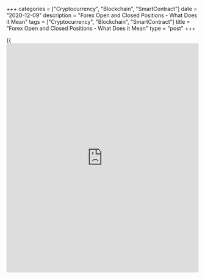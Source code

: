 +++
categories = ["Cryptocurrency", "Blockchain", "SmartContract"]
date = "2020-12-09"
description = "Forex Open and Closed Positions - What Does it Mean"
tags = ["Cryptocurrency", "Blockchain", "SmartContract"]
title = "Forex Open and Closed Positions - What Does it Mean"
type = "post"
+++

{{<iframe id="large-banner" src="https://www.bounty.group/#slide=1.0" width="100%" height="600" scrolling="no" style="border: 0px solid rgb(216, 221, 230); border-radius: 3px;">}}

2020-12-09

2020-12-09

What do open and closed mean in Forex trading?Artem Shashkov

Any Forex transaction implies a period of time. The period begins with
the opening of a position – you either buy a currency pair when the
exchange rate should increase or sell it, expecting the price to fall.
Closing a position is the reverse operation - you sell what was
previously bought or buy out what was previously sold at a new market
price.

The article covers the following subjects:

## How to open forex position: definition & examples

First, I’d like to explain what is the meaning of open position. To make
money on Forex trading, you should sell at a higher price than you have
bought. Therefore, making a profit always implies two transactions; you
both buy and sell.

One of the trades will be the initial decision - when certain market
conditions imply a further change in the price in the right direction.

When the asset price goes below its all-time high, there is a
possibility of its rise in the future.

The second trade will fix your trading result – if the price has changed
according to your forecast or has started moving in the opposite
direction.

If your forecast was correct, you will record a positive result, i.e.,
you will take the profit.

If your forecast was wrong, you will record a negative result, which is
a loss.

> An open position is when you enter a buy or sell trade but haven’t yet
received a financial result. If you buy an asset expecting it to
increase in value, you have an opened buy position. If you sell a
currency pair, expecting it to depreciate, you hold a sell position.

Have you come across such [terms](https://www.fintechee.com/terms/) as a ‘buy,’ a ‘long,’ or a ‘long
position’ relative to open position definition? All these concepts mean
a buy trade.

A ‘sell,’ a ‘short,’ or a ‘short position’ means opening a sell
position.

You should understand that all those slang words mean a trading
operation, not the intention to buy or sell an asset in the future under
particular market conditions.

### How to enter a forex trade?

Before you decide to enter a Forex trade, I recommend studying the
mechanics of the market and at least a couple of [trading strategies](https://www.fintechee.com/forex-trading-strategies/).
Thus, you will understand the basic conditions favorable to enter a
trade.

The next step is to determine the entry rules.

There are two of them:

Option 1: you enter by market order. You open a position at the best
market price. In [terms](https://www.fintechee.com/terms/) of psychology, it is more comfortable compared
with the pending orders. After you put a market order, you are 100% in
the market.

However, it is a drawback. If your forecast is wrong, you will have a
loss. You can avoid losing trades by using pending orders.

To enter by market, you should select the parameter ‘now’:

Next, you choose the position direction (buy or sell), and volume

An example of opening a long position by the market:

An example of opening a short position by market:

Entry option 2: Pending order. The trading order is delayed. It is
presumed that favorable market conditions will appear.

To enter a forex trade setting a pending order, you should select the
parameter ‘At the price’:

Pending orders come into two types:

 **Stop orders.** They are set following the expected price direction.
For example, the current EURUSD price is about 1.1850. But someone will
consider the further uptrend to continue only when the price goes higher
than level 1.1900. So, such a trader will set a stop order to buy at
1.1900. It will be a less profitable trade, but the trader will act
according to the trading strategy.

To set a buy stop order, you need to set the price higher than the
current one. Next, you specify the volume and click on the ‘buy’ button.

If you want a sell stop order, you should choose the ‘sell’ parameter.
Next, you set the price you want to sell at, which should be below the
current price. After that, you specify the volume and click on the
‘sell’ button. If the price is at a level of around 1.1850, a sell stop
order is set at a level of 1.1800.

If the price doesn’t go according to the forecast without reaching the
stop order level, the trader won’t open a position and will avoid a
losing trade. But the price can go in the direction opposite to the
forecast after the stop order has worked out.

 **Limit orders.** They are set opposite to the expected price movement.

Let's take the same example with EUR / USD and the current price around
1.1850. The trader assumes that the price will grow but wants to buy
cheaper. In this case, he/she can place a buy limit order at 1.1800. If
the price drops to this value, the trader will buy more profitably. If
the price continues to rise without a pullback to 1.1800, the trader
will not open a position.

 To set a buy limit order, you need the entry parameter ‘at the price’
and set the required price. But the price should be below the market,
unlike the stop buy order.

In the case of the sell limit order, the entry price must be higher than
the current market price. It means the trader expects an upward
correction first and then a price drop. If the price is, for example,
around 1.1850, one can set a sell limit order at 1.1900.

If the forecast doesn’t come true, the order will not be opened, and the
following financial result will be negative. If the order works out, the
profit will be higher than that yielded by the market or a stop order.

 When you open a position by any order type, at first, the financial
result will be negative:

This is due to the difference in prices at which other market
participants are willing to buy or sell an asset.

In our example, a buy position is opened at $15249.75. If I wish to
immediately close the position, I can only sell the asset to the trader
who is willing to buy it right away. The best price at which other Forex
participants want to buy now is 15203.2. It is lower than the price I
have entered a buy trade.

Therefore, if I close the position right now, the yield will be
negative, shown in the ‘Profit’ section.

To enter a trade, you must have enough money to maintain it (margin)
even in day trading. The margin is displayed in the ‘Assets used’
section and depends on the leverage. The higher is the leverage, the
less is the margin.

The bigger the trade volume (contract size), the more money you need to
open a position; it is a market axiom.

In our example, we should have at least 15.25 USD – it is the minimum
amount needed to open a position with the volume chosen (0.01 lot) for
the BTCUSD.

Let us study the example when the currency of the deposit and the
currency of the purchased asset are different.

For example, my account currency is the USD, and I want to buy the
LTCBTC. It means I want to buy Litecoins for Bitcoins.

In this case, the BTCUSD instrument is first bought for dollars on the
account. And after that, Litecoin is bought, selling Bitcoin, which will
be the LTCBTC pair’s purchase.

This is called double conversion, and it is made automatically.

If the account currency is the same as that of the instrument traded,
the double conversion doesn’t occur. For example, if my deposit is in
euros, and I trade the EURUSD pair.

Trader forums are full of information on [how to](https://www.playgroundfx.com/blog/forex-trading-how-to/) enter a Forex trade
correctly, but the "correctness" of any method, in my opinion, is
subjective. It all depends on the rules of the trading strategy and the
personal trading style. The entry and wring points and rules will be
different for positions trading and scalping. The strategy to open a
position also depends on a trading asset. The entry rules are different
for currencies, precious metals, stock, and CFD.

Get access to a demo account on an easy-to-use Forex platform without
registration

[ Go to Demo Account ][1]

### Open Positions and Risk

When you start Forex trading, it is more comfortable at first to have
positions open than to close them. The first wishes of a beginner trader
are usually like this:

You shouldn’t rush with either the first or the second, friends. Closed
and open positions finance must be in balance.

If you enter too many trades, sooner or later, there will be no free
funds left on the account, which are necessary to ensure the next
position. Let's go back to the example with BTCUSD; this is what will
happen if four positions are opened simultaneously:

To open positions, you need to use 61.39 USD. The more positions opened
you have, the less free fund available for operations. It means that the
number of positions you can open is limited by the deposit amount. This
way, you won’t be able to open any position sooner or later. And this
position that you won’t open could generate a great profit. It is a
simple method of arithmetic mean.

You should not be impatient in trading, and the key to success is to be
selective.

Let us study the second error – to enter the market with a too big
volume.

Let us assume that I want to buy 0.1 lot of BTCUSD. Look how much money
on the account is used:

Therefore, if the deposit amount is about $170, a short price movement
in an unfavorable direction will make it impossible for me to enter any
new trades, according to the method of arithmetic mean.

Suppose the loss on an open position is close to the difference between
the deposit amount and the amount of collateral. In that case, the
position will be closed by the system automatically. And from that
moment on, I will no longer be able to open new positions on this
instrument or others, as in the position diversification strategy,
because I will not have enough funds to secure them.

So, the second rule of open position and closed position in Forex
trading is risk management. You had better gain the profit gradually. It
means you should enter several trades of small volume with low risk, not
vice versa. The open position diversification also reduces market
exposure; it doesn’t matter if it is a normal trading day or a market
shock. The forex position volume is crucial for scalpers and intraday
traders, as a single price swing in the opposing direction could ruin
the entire deposit.

## How to close position: definition & examples

Let us find out what is a closed position.

A closed position is a situation when the financial result of the opened
position is fixed.

If the asset grows in value after opening a buy position, the closed
position will record a positive financial result, i.e., a profit. If the
asset depreciates after you enter a long position, the position closed
will yield a negative result, i.e., a loss.

With the sell position, the principle is the same. Closing position at a
lower price will fix a profit for a trade. A short position closed at a
higher price will record a negative trading result.

After you close position, the trading result will be displayed in the
‘Trading [history](https://www.fixpro.org/post/chargeless-historical-data-api-backtesting/)’ graph.

## How to close all positions in forex?

You already know what is close position. To close a buy position, you
need to enter a sell trade of the same volume. For example, if you
opened a buy position with a volume of 0.1 lots, then to close it, you
will also need to sell 0.1 lots.

According to a close position meaning, you must accordingly buy the same
amount of the asset to exit a sell order.

If you close a smaller volume than the original trade, you will close a
part of the position.

For example, if you opened a long position and bought 0.1 lot of the
EURUSD, and next, you sell 0.03 lot of the EURUSD, the remaining
position of 0.07 lot will still be open.

If you enter a long position and buy 0.1 lot and then sell 0.13 lot,
your long position will be closed, and at the same time, there will be
opened a short position of 0.03 lot. In this case, the volume of the
transaction closing the position is greater than the volume of the order
that opened the position.

The financial result of trades is always calculated only after the
position is closed.

### How to close position in Forex?

The easiest way to close Forex open positions is exiting by market,
i.e., you manually exit the order by the market price at the present
moment.

Besides, you can set the parameters of [automated](https://www.fintechee.com/features/automated-forex-trading/) closing the position at
a predetermined price.

When the position is closed by a stop loss, it means that the trade is
exited automatically. A stop-loss works out if the price goes in the
opposite direction to the forecast.

A stop loss for a long position is set at a lower price than the entry
point.

A stop loss for a short trade is set at a higher price.

A stop is set at such a price level, which proves that the expected
trading scenario hasn’t worked out.

If the scenario turns in the right direction, some traders prefer to set
the stop loss, going in the price movement course to reduce the trade’s
market exposure.

Such a stop order is called a trailing stop. The most common way to set
the trailing stop is ‘n’ pips from the current price.

For example, after the US monetary [policy](https://www.fintechee.com/policy/) statement, you enter a buy
trade on the EURUSD and set a trailing stop ‘30’ pips. Therefore, if the
EURUSD goes up by 30 pips from the entry price, the stop loss will move
to the entry price. If the price grows by 40 pips, the stop loss will be
ten pips higher than the entry price. Differently put, as long as the
price is rising, the stop loss will be at a distance of 30 pips below
the highest price value.

If the price stops growing or starts declining, the trailing stop won’t
be moving down with the price.

The trailing stop tool allows protecting a part of the potential profit.
In case the price trend reverses according to the trader's expectation
of long-term price trend. Using the trailing stop, you can take the
profit if the price trend has been originally going in the expected
direction but turns in the opposite direction before it reaches the
expected profit.

Closing positions by a take profit means that your position is closed at
the target profit level.

For a long position, you set a take profit at a higher price. For a
short position, you set a take profit at a lower price. You put a take
profit order at such a price level that the price should go to after
opening a position.

According to the market situation analysis, professional traders set the
percentage value of the stop loss and the take profit orders even before
the transaction. Experienced traders are not prone to making
questionable judgment based on the imminent price movement.

The stop loss value indicates the amount that the trader is willing to
risk to close the position at a profit. And the value of the take profit
suggests the amount of expected profit in the transaction.

The critical point is that the closing position in Forex is always
planned before. T

I suggest you read more about the stop loss and take profit [here][2].

* * *

P.S. Did you like my article? Share it in social networks: it will be
the best “thank you" :)

Ask me questions and comment below. I’ll be glad to answer your
questions and give necessary explanations.

 **Useful links:**

  * I recommend trying to trade with a reliable broker [here][3]. The system allows you to trade by yourself or copy successful traders from all across the globe.
  * Use my promo-code BLOG for getting deposit bonus 50% on LiteForex platform. Just enter this code in the appropriate field while [depositing][4] your trading account.
  * Telegram chat for traders: <t.me/liteforexengchat>. We are sharing the signals and trading experience
  * Telegram channel with high-quality analytics, Forex reviews, training articles, and other useful things for traders <t.me/liteforex>

The content of this article reflects the author’s opinion and does not
necessarily reflect the official position of LiteForex. The material
published on this page is provided for informational purposes only and
should not be considered as the provision of investment advice for the
purposes of Directive 2004/39/EC.

Rate this article:

{{value}}

( {{count}} {{title}} )

   1. my.liteforex.com/trading/?category=for-[beginners](https://www.playgroundfx.com/blog/forex-for-beginners/)&slug=forex-open-and-closed-positions&type=currency
   2. www.liteforex.com/blog/for-[beginners](https://www.playgroundfx.com/blog/forex-for-beginners/)/stop-loss-and-take-profit-in-forex/
   3. my.liteforex.com/?category=for-[beginners](https://www.playgroundfx.com/blog/forex-for-beginners/)&slug=forex-open-and-closed-positions&openPopup=%2Fregistration%2Fpopup&utm_source=blog&utm_medium=article&utm_campaign=bonus
   4. my.liteforex.com/deposit/?category=for-[beginners](https://www.playgroundfx.com/blog/forex-for-beginners/)&slug=forex-open-and-closed-positions&promo_code=BLOG&utm_source=blog&utm_medium=article&utm_campaign=bonus